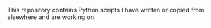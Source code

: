 This repository contains Python scripts I have written or copied from elsewhere and are working on.
